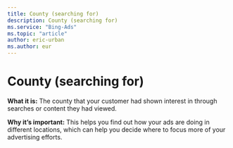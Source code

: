 ```yaml
---
title: County (searching for)
description: County (searching for)
ms.service: "Bing-Ads"
ms.topic: "article"
author: eric-urban
ms.author: eur
---
```


# County (searching for)

**What it is:**    The county that your customer had shown interest in through searches or content they had viewed.

**Why it’s important:**    This helps you find out how your ads are doing in different locations, which can help you decide where to focus more of your advertising efforts.


